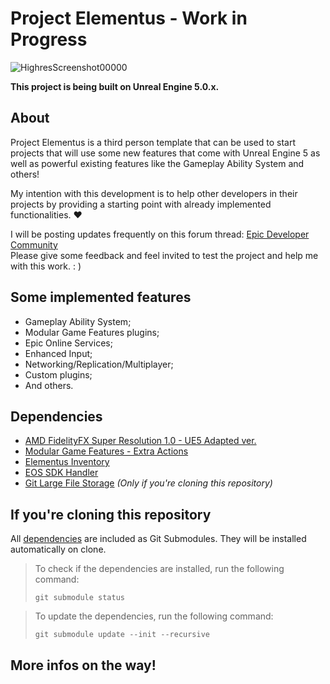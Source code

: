 # Project Elementus - Work in Progress

![HighresScreenshot00000](https://user-images.githubusercontent.com/77353979/171550569-09dc7c78-c921-4b60-92a1-0a50b9e8ccca.png)

**This project is being built on Unreal Engine 5.0.x.**

## About

Project Elementus is a third person template that can be used to start projects that will use some new features that
come with Unreal Engine 5 as well as powerful existing features like the Gameplay Ability System and others!

My intention with this development is to help other developers in their projects by providing a starting point with
already implemented functionalities. ❤️

I will be posting updates frequently on this forum
thread: [Epic Developer Community](https://forums.unrealengine.com/t/project-elementus-custom-tps-template-w-extra-features/273595)  
Please give some feedback and feel invited to test the project and help me with this work. : )

## Some implemented features

* Gameplay Ability System;
* Modular Game Features plugins;
* Epic Online Services;
* Enhanced Input;
* Networking/Replication/Multiplayer;
* Custom plugins;
* And others.

## Dependencies

* [AMD FidelityFX Super Resolution 1.0 - UE5 Adapted ver.](https://github.com/lucoiso/UEFSR/releases/tag/v1.0.1)
* [Modular Game Features - Extra Actions](https://unrealengine.com/marketplace/en-US/product/modular-game-features-extra-actions)
* [Elementus Inventory](https://github.com/lucoiso/UEElementusInventory)
* [EOS SDK Handler](https://github.com/lucoiso/UEEOSSDKHandler)
* [Git Large File Storage](https://git-lfs.github.com/) _(Only if you're cloning this repository)_

## If you're cloning this repository

All [dependencies](#dependencies) are included as Git Submodules. They will be installed automatically on clone.

> To check if the dependencies are installed, run the following command:
>
> ```
> git submodule status
> ```

> To update the dependencies, run the following command:
>
> ```
> git submodule update --init --recursive
> ```

## More infos on the way!
